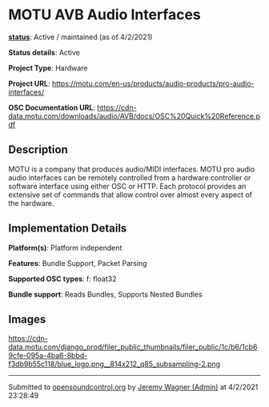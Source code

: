 # MOTU AVB Audio Interfaces

**[status](../implementation-status.html)**: Active / maintained (as of 4/2/2021)

**Status details**: 
Active

**Project Type**: Hardware

**Project URL**: <https://motu.com/en-us/products/audio-products/pro-audio-interfaces/>

**OSC Documentation URL**: <https://cdn-data.motu.com/downloads/audio/AVB/docs/OSC%20Quick%20Reference.pdf>

## Description

MOTU is a company that produces audio/MIDI interfaces.  MOTU pro audio audio interfaces can be remotely controlled from a hardware controller or software interface using either OSC or HTTP. Each protocol provides an extensive set of commands that allow control over almost every aspect of the hardware.  

## Implementation Details

**Platform(s)**: Platform independent

**Features**: Bundle Support, Packet Parsing

**Supported OSC types**: f: float32

**Bundle support**: Reads Bundles, Supports Nested Bundles

## Images 

<https://cdn-data.motu.com/django_prod/filer_public_thumbnails/filer_public/1c/b6/1cb69cfe-095a-4ba6-8bbd-f3db9b55c118/blue_logo.png__814x212_q85_subsampling-2.png>

---
Submitted to [opensoundcontrol.org](https://opensoundcontrol.org) by [Jeremy Wagner (Admin)](http://www.motu.com) at 4/2/2021 23:28:49
